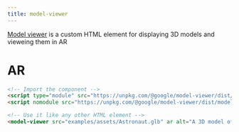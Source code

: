 ```yaml
---
title: model-viewer
---
```

[Model viewer](https://modelviewer.dev/) is a custom HTML element for displaying 3D models and vieweing them in AR

# AR

```html
<!-- Import the component -->
<script type="module" src="https://unpkg.com/@google/model-viewer/dist/model-viewer.js"></script>
<script nomodule src="https://unpkg.com/@google/model-viewer/dist/model-viewer-legacy.js"></script>

<!-- Use it like any other HTML element -->
<model-viewer src="examples/assets/Astronaut.glb" ar alt="A 3D model of an astronaut" auto-rotate camera-controls background-color="#455A64"></model-viewer>
```
